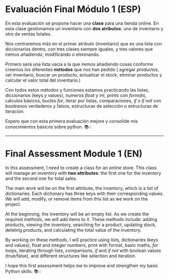 # Evaluación Final Módulo 1 (ESP)

En esta evaluación se propone hacer una **clase** para una tienda online. En esta clase gestionamos un inventario con **dos atributos**: uno de inventario y otro de ventas totales.

Nos centraremos más en el primer atributo (inventario) que es una lista con diccionarios dentro, con tres claves siempre iguales, y tres valores que iremos añadiendo, modificando o eliminando.

Primero será una lista vacía a la que iremos añadiendo cosas conforme creemos los diferentes **métodos** que nos han pedido ( agregar productos, ver inventario, buscar un producto, actualizar el stock,  eliminar productos y calcular el valor total del inventario.)

Con todos estos métodos y funciones estamos practicando las listas, diccionarios (keys y values), numeros *float* y *int*, *prints* con *formats*, cálculos básicos, bucles *for*, iterar por listas, comparaciones, *if* o *if not* con *booleanos* verdaderos y falsos, estructuras de selección o estructuras de iteración.

Espero que con esta primera evaluación mejore y consolide mis conocimientos básicos sobre python. 📚💡

---

# Final Assessment Module 1 (EN)

In this assessment, I need to create a class for an online store. This class will manage an inventory with **two  attributes**: the first one for the inventory and the second one for total sales.

The main work will be on the first attribute, the inventory, which is a list of dictionaries. Each dictionary has three keys with their corresponding values. We will add, modify, or remove items from this list as we work on the project.

At the beginning, the inventory will be an empty list. As we create the required methods, we will add items to it. These methods include: adding products, viewing the inventory, searching for a product, updating stock, deleting products, and calculating the total value of the inventory.

By working on these methods, I will practice using lists, dictionaries (keys and values), float and integer numbers, print with format, basic maths, *for* loops, iterating through lists, comparisons, *if* and *if not* with boolean values (true/false), and different structures like selection and iteration.

I hope this first assessment helps me to improve and strengthen my basic Python skills. 📚💡